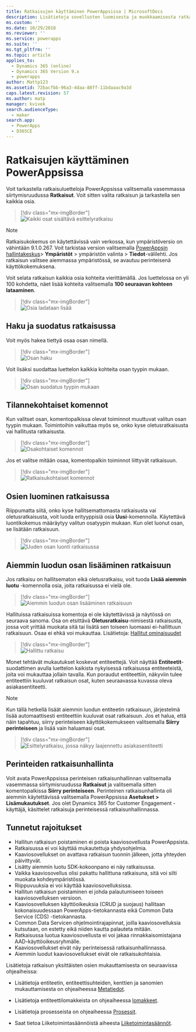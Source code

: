 ```yaml
---
title: Ratkaisujen käyttäminen PowerAppsissa | MicrosoftDocs
description: Lisätietoja sovellusten luomisesta ja muokkaamisesta ratkaisujen avulla
ms.custom: ''
ms.date: 10/29/2018
ms.reviewer: ''
ms.service: powerapps
ms.suite: ''
ms.tgt_pltfrm: ''
ms.topic: article
applies_to:
  - Dynamics 365 (online)
  - Dynamics 365 Version 9.x
  - powerapps
author: Mattp123
ms.assetid: 72bacfbb-96a3-4daa-88ff-11bdaaac9a3d
caps.latest.revision: 57
ms.author: matp
manager: kvivek
search.audienceType:
  - maker
search.app:
  - PowerApps
  - D365CE
---
```

# <a name="use-solutions-in-powerapps"></a>Ratkaisujen käyttäminen PowerAppsissa

 Voit tarkastella ratkaisuluetteloja PowerAppsissa valitsemalla vasemmassa siirtymisruudussa **Ratkaisut**. Voit sitten valita ratkaisun ja tarkastella sen kaikkia osia. 
 
> [!div class="mx-imgBorder"]  
> ![Kaikki osat sisältävä esittelyratkaisu](media/solution-all-items-list.PNG "Kaikki osat sisältävä esittelyratkaisu")  
 
> [!NOTE]
>  Ratkaisukokemus on käytettävissä vain verkossa, kun ympäristöversio on vähintään 9.1.0.267. Voit tarkistaa version valitsemalla [PowerAppsin hallintakeskus](https://admin.powerapps.com/)> **Ympäristöt** > ympäristön valinta > **Tiedot**-välilehti. Jos ratkaisun valitsee aiemmassa ympäristössä, se avautuu perinteisenä käyttökokemuksena.  
 
 Voit selata ratkaisun kaikkia osia kohteita vierittämällä. Jos luettelossa on yli 100 kohdetta, näet lisää kohteita valitsemalla **100 seuraavan kohteen lataaminen**. 
 
> [!div class="mx-imgBorder"]  
> ![Osia ladataan lisää](media/load-more.PNG "Osia ladataan lisää")  

 ## <a name="search-and-filter-in-a-solution"></a>Haku ja suodatus ratkaisussa
 
 Voit myös hakea tiettyä osaa osan nimellä. 
 
> [!div class="mx-imgBorder"]  
> ![Osan haku](media/solution-search-box.png "Osan haku")  
 
 Voit lisäksi suodattaa luettelon kaikkia kohteita osan tyypin mukaan.
  
> [!div class="mx-imgBorder"]  
> ![Osan suodatus tyypin mukaan](media/solution-filter.PNG "Osan suodatus tyypin mukaan")  
 
 ## <a name="contextual-commands"></a>Tilannekohtaiset komennot
 
 Kun valitset osan, komentopalkissa olevat toiminnot muuttuvat valitun osan tyypin mukaan. Toimintoihin vaikuttaa myös se, onko kyse oletusratkaisusta vai hallitusta ratkaisusta. 
 
> [!div class="mx-imgBorder"]  
> ![Osakohtaiset komennot](media/component-commands.png "Osakohtaiset komennot")  
 
 Jos et valitse mitään osaa, komentopalkin toiminnot liittyvät ratkaisuun. 
 
> [!div class="mx-imgBorder"]  
> ![Ratkaisukohtaiset komennot](media/solution-commands.PNG "Ratkaisukohtaiset komennot")  
 
 ## <a name="create-components-in-a-solution"></a>Osien luominen ratkaisussa
 Riippumatta siitä, onko kyse hallitsemattomasta ratkaisusta vai oletusratkaisusta, voit luoda erityyppisiä osia **Uusi**-komennolla. Käytettävä luontikokemus määräytyy valitun osatyypin mukaan. Kun olet luonut osan, se lisätään ratkaisuun. 
 
> [!div class="mx-imgBorder"]  
> ![Uuden osan luonti ratkaisussa](media/solution-new-component.PNG "Uuden osan luonti ratkaisussa")  
 
 ## <a name="add-an-existing-component-to-a-solution"></a>Aiemmin luodun osan lisääminen ratkaisuun
 
 Jos ratkaisu on hallitsematon eikä oletusratkaisu, voit tuoda **Lisää aiemmin luotu** -komennolla osia, joita ratkaisussa ei vielä ole.  
 
> [!div class="mx-imgBorder"]  
> ![Aiemmin luodun osan lisääminen ratkaisuun](media/solution-add-existing-component.PNG "Aiemmin luodun osan lisääminen ratkaisuun")  
  
 Hallituissa ratkaisuissa komentoja ei ole käytettävissä ja näytössä on seuraava sanoma. Osa on etsittävä **Oletusratkaisu**-nimisestä ratkaisusta, jossa voit yrittää muokata sitä tai lisätä sen toiseen luomaasi ei-hallittuun ratkaisuun. Osaa ei ehkä voi mukauttaa. Lisätietoja: [Hallitut ominaisuudet](solutions-overview.md#managed-properties)

> [!div class="mx-imgBorder"]  
> ![Hallittu ratkaisu](media/managed-solution.PNG "Hallittu ratkaisu")  

 Monet tehtävät mukautukset koskevat entiteettejä. Voit näyttää **Entiteetit**-suodattimen avulla luettelon kaikista nykyisessä ratkaisussa entiteeteistä, joita voi mukauttaa jollain tavalla. Kun poraudut entiteettiin, näkyviin tulee entiteettiin kuuluvat ratkaisun osat, kuten seuraavassa kuvassa oleva asiakasentiteetti. 
 
> [!NOTE]
>  Kun tällä hetkellä lisäät aiemmin luodun entiteetin ratkaisuun, järjestelmä lisää automaattisesti entiteettiin kuuluvat osat ratkaisuun. Jos et halua, että näin tapahtuu, siirry perinteiseen käyttökokemukseen valitsemalla **Siirry perinteiseen** ja lisää vain haluamasi osat. <!-- We will soon improve this experience from PowerApps and allow you to select only the specific component(s) under entity that you want to add into a solution. -->
  
> [!div class="mx-imgBorder"]  
> ![Esittelyratkaisu, jossa näkyy laajennettu asiakasentiteetti](media/solution-entity-account.png "Esittelyratkaisu, jossa näkyy laajennettu asiakasentiteetti")  

## <a name="classic-solution-explorer"></a>Perinteiden ratkaisunhallinta

Voit avata PowerAppsissa perinteisen ratkaisunhallinnan valitsemalla vasemmassa siirtymisruudussa **Ratkaisut** ja valitsemalla sitten komentopalkissa **Siirry perinteiseen**. Perinteinen ratkaisunhallinta oli aiemmin käytettävissä valitsemalla PowerAppsissa **Asetukset > Lisämukautukset**. Jos olet Dynamics 365 for Customer Engagement -käyttäjä, käsittelet ratkaisuja perinteisessä ratkaisunhallinnassa.  

## <a name="known-limitations"></a>Tunnetut rajoitukset

- Hallitun ratkaisun poistaminen ei poista kaaviosovellusta PowerAppsista.
- Ratkaisussa ei voi käyttää mukautettuja yhdysohjelmia.
- Kaaviosovellukset on avattava ratkaisun tuonnin jälkeen, jotta yhteyden päivittyvät.
- Lisätty aiemmin luotu SDK-kokoonpano ei näy ratkaisussa. 
- Vaikka kaaviosovellus olisi pakattu hallittuna ratkaisuna, sitä voi silti muokata kohdeympäristössä.
- Riippuvuuksia ei voi käyttää kaaviosovelluksissa.
- Hallitun ratkaisun poistaminen ei johda palautumiseen toiseen kaaviosovelluksen versioon. 
-   Kaaviosovelluksen käyttöoikeuksia (CRUD ja suojaus) hallitaan kokonaisuudessaan PowerApps-tietokannasta eikä Common Data Service (CDS) -tietokannasta.
-   Common Data Servicen ohjelmointirajapinnat, joilla kaaviosovelluksia kutsutaan, on estetty eikä niiden kautta palauteta mitään. 
-   Ratkaisussa luotua kaaviosovellusta ei voi jakaa rinnakkaisomistajana AAD-käyttöoikeusryhmälle.
-   Kaaviosovellukset eivät näy perinteisessä ratkaisunhallinnassa.
-   Aiemmin luodut kaaviosovellukset eivät ole ratkaisukohtaisia. 

 Lisätietoja ratkaisun yksittäisten osien mukauttamisesta on seuraavissa ohjeaiheissa:  
  
-   Lisätietoja entiteetin, entiteettisuhteiden, kenttien ja sanomien mukauttamisesta on ohjeaiheessa [Metatiedot](create-edit-metadata.md).  
  
-   Lisätietoja entiteettilomakkeista on ohjeaiheessa [lomakkeet](../model-driven-apps/create-design-forms.md).  
  
-   Lisätietoja prosesseista on ohjeaiheessa [Prosessit](../model-driven-apps/guide-staff-through-common-tasks-processes.md).  
  
-   Saat tietoa Liiketoimintasäännöistä aiheesta [Liiketoimintasäännöt](../model-driven-apps/create-business-rules-recommendations-apply-logic-form.md).  
